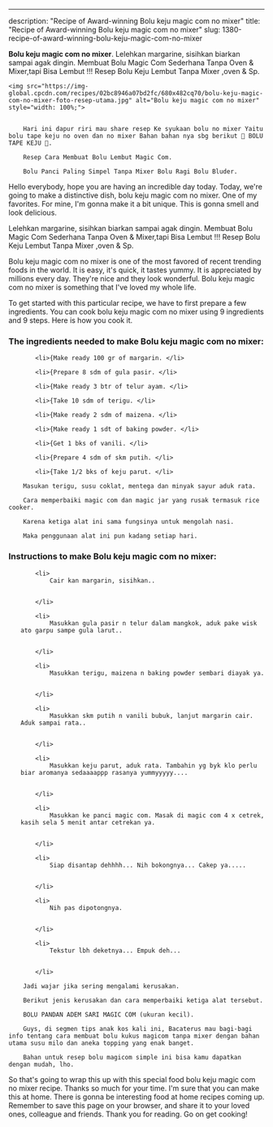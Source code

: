 ---
description: "Recipe of Award-winning Bolu keju magic com no mixer"
title: "Recipe of Award-winning Bolu keju magic com no mixer"
slug: 1380-recipe-of-award-winning-bolu-keju-magic-com-no-mixer

<p>
	<strong>Bolu keju magic com no mixer</strong>. 
	Lelehkan margarine, sisihkan biarkan sampai agak dingin. Membuat Bolu Magic Com Sederhana Tanpa Oven &amp; Mixer,tapi Bisa Lembut !!! Resep Bolu Keju Lembut Tanpa Mixer ,oven &amp; Sp.
</p>
<p>
	
	<img src="https://img-global.cpcdn.com/recipes/02bc8946a07bd2fc/680x482cq70/bolu-keju-magic-com-no-mixer-foto-resep-utama.jpg" alt="Bolu keju magic com no mixer" style="width: 100%;">
	
	
		Hari ini dapur riri mau share resep Ke syukaan bolu no mixer Yaitu bolu tape keju no oven dan no mixer Bahan bahan nya sbg berikut 🥞 BOLU TAPE KEJU 🥞.
	
		Resep Cara Membuat Bolu Lembut Magic Com.
	
		Bolu Panci Paling Simpel Tanpa Mixer Bolu Ragi Bolu Bluder.
	
</p>
<p>
	Hello everybody, hope you are having an incredible day today. Today, we're going to make a distinctive dish, bolu keju magic com no mixer. One of my favorites. For mine, I'm gonna make it a bit unique. This is gonna smell and look delicious.
</p>
	
<p>
	Lelehkan margarine, sisihkan biarkan sampai agak dingin. Membuat Bolu Magic Com Sederhana Tanpa Oven &amp; Mixer,tapi Bisa Lembut !!! Resep Bolu Keju Lembut Tanpa Mixer ,oven &amp; Sp.
</p>
<p>
	Bolu keju magic com no mixer is one of the most favored of recent trending foods in the world. It is easy, it's quick, it tastes yummy. It is appreciated by millions every day. They're nice and they look wonderful. Bolu keju magic com no mixer is something that I've loved my whole life.
</p>

<p>
To get started with this particular recipe, we have to first prepare a few ingredients. You can cook bolu keju magic com no mixer using 9 ingredients and 9 steps. Here is how you cook it.
</p>

<h3>The ingredients needed to make Bolu keju magic com no mixer:</h3>

<ol>
	
		<li>{Make ready 100 gr of margarin. </li>
	
		<li>{Prepare 8 sdm of gula pasir. </li>
	
		<li>{Make ready 3 btr of telur ayam. </li>
	
		<li>{Take 10 sdm of terigu. </li>
	
		<li>{Make ready 2 sdm of maizena. </li>
	
		<li>{Make ready 1 sdt of baking powder. </li>
	
		<li>{Get 1 bks of vanili. </li>
	
		<li>{Prepare 4 sdm of skm putih. </li>
	
		<li>{Take 1/2 bks of keju parut. </li>
	
</ol>
<p>
	
		Masukan terigu, susu coklat, mentega dan minyak sayur aduk rata.
	
		Cara memperbaiki magic com dan magic jar yang rusak termasuk rice cooker.
	
		Karena ketiga alat ini sama fungsinya untuk mengolah nasi.
	
		Maka penggunaan alat ini pun kadang setiap hari.
	
</p>

<h3>Instructions to make Bolu keju magic com no mixer:</h3>

<ol>
	
		<li>
			Cair kan margarin, sisihkan..
			
			
		</li>
	
		<li>
			Masukkan gula pasir n telur dalam mangkok, aduk pake wisk ato garpu sampe gula larut..
			
			
		</li>
	
		<li>
			Masukkan terigu, maizena n baking powder sembari diayak ya.
			
			
		</li>
	
		<li>
			Masukkan skm putih n vanili bubuk, lanjut margarin cair. Aduk sampai rata..
			
			
		</li>
	
		<li>
			Masukkan keju parut, aduk rata. Tambahin yg byk klo perlu biar aromanya sedaaaappp rasanya yummyyyyy....
			
			
		</li>
	
		<li>
			Masukkan ke panci magic com. Masak di magic com 4 x cetrek, kasih sela 5 menit antar cetrekan ya.
			
			
		</li>
	
		<li>
			Siap disantap dehhhh... Nih bokongnya... Cakep ya.....
			
			
		</li>
	
		<li>
			Nih pas dipotongnya.
			
			
		</li>
	
		<li>
			Tekstur lbh deketnya... Empuk deh...
			
			
		</li>
	
</ol>

<p>
	
		Jadi wajar jika sering mengalami kerusakan.
	
		Berikut jenis kerusakan dan cara memperbaiki ketiga alat tersebut.
	
		BOLU PANDAN ADEM SARI MAGIC COM (ukuran kecil).
	
		Guys, di segmen tips anak kos kali ini, Bacaterus mau bagi-bagi info tentang cara membuat bolu kukus magicom tanpa mixer dengan bahan utama susu milo dan aneka topping yang enak banget.
	
		Bahan untuk resep bolu magicom simple ini bisa kamu dapatkan dengan mudah, lho.
	
</p>

<p>
	So that's going to wrap this up with this special food bolu keju magic com no mixer recipe. Thanks so much for your time. I'm sure that you can make this at home. There is gonna be interesting food at home recipes coming up. Remember to save this page on your browser, and share it to your loved ones, colleague and friends. Thank you for reading. Go on get cooking!
</p>
